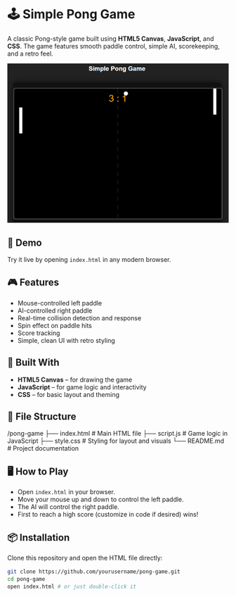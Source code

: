# 🕹️ Simple Pong Game

A classic Pong-style game built using **HTML5 Canvas**, **JavaScript**, and **CSS**. The game features smooth paddle control, simple AI, scorekeeping, and a retro feel.

![Screenshot](screenshot.png) <!-- Add a screenshot named 'screenshot.png' to your repo root -->

## 🚀 Demo

Try it live by opening `index.html` in any modern browser.

## 🎮 Features

- Mouse-controlled left paddle
- AI-controlled right paddle
- Real-time collision detection and response
- Spin effect on paddle hits
- Score tracking
- Simple, clean UI with retro styling

## 🧱 Built With

- **HTML5 Canvas** – for drawing the game
- **JavaScript** – for game logic and interactivity
- **CSS** – for basic layout and theming

## 📂 File Structure

/pong-game
├── index.html # Main HTML file
├── script.js # Game logic in JavaScript
├── style.css # Styling for layout and visuals
└── README.md # Project documentation


## 🖥️ How to Play

- Open `index.html` in your browser.
- Move your mouse up and down to control the left paddle.
- The AI will control the right paddle.
- First to reach a high score (customize in code if desired) wins!

## 📦 Installation

Clone this repository and open the HTML file directly:

```bash
git clone https://github.com/yourusername/pong-game.git
cd pong-game
open index.html # or just double-click it
